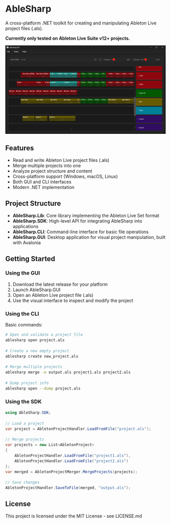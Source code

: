 # AbleSharp

A cross-platform .NET toolkit for creating and manipulating Ableton Live project files (.als).

**Currently only tested on Ableton Live Suite v12+ projects.**

![Screenshot of AbleSharp.GUI](docs/ablesharp-gui.png)

## Features

- Read and write Ableton Live project files (.als)
- Merge multiple projects into one
- Analyze project structure and content
- Cross-platform support (Windows, macOS, Linux)
- Both GUI and CLI interfaces
- Modern .NET implementation

## Project Structure

- **AbleSharp.Lib**: Core library implementing the Ableton Live Set format
- **AbleSharp.SDK**: High-level API for integrating AbleSharp into applications
- **AbleSharp.CLI**: Command-line interface for basic file operations
- **AbleSharp.GUI**: Desktop application for visual project manipulation, built with Avalonia

## Getting Started

### Using the GUI

1. Download the latest release for your platform
2. Launch AbleSharp.GUI
3. Open an Ableton Live project file (.als)
4. Use the visual interface to inspect and modify the project

### Using the CLI

Basic commands:

```bash
# Open and validate a project file
ablesharp open project.als

# Create a new empty project
ablesharp create new_project.als

# Merge multiple projects
ablesharp merge -o output.als project1.als project2.als

# Dump project info
ablesharp open --dump project.als
```

### Using the SDK

```csharp
using AbleSharp.SDK;

// Load a project
var project = AbletonProjectHandler.LoadFromFile("project.als");

// Merge projects
var projects = new List<AbletonProject> 
{
    AbletonProjectHandler.LoadFromFile("project1.als"),
    AbletonProjectHandler.LoadFromFile("project2.als")
};
var merged = AbletonProjectMerger.MergeProjects(projects);

// Save changes
AbletonProjectHandler.SaveToFile(merged, "output.als");
```

## License

This project is licensed under the MIT License - see LICENSE.md